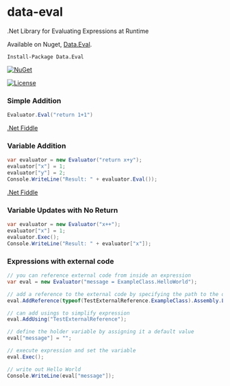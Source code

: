 # data-eval
.Net Library for Evaluating Expressions at Runtime

Available on Nuget, [Data.Eval](https://www.nuget.org/packages/Data.Eval/).

    Install-Package Data.Eval


[![NuGet](https://img.shields.io/nuget/dt/Data.Eval.svg)](https://www.nuget.org/packages/Data.Eval/)

[![License](https://img.shields.io/badge/License-Apache%202.0-blue.svg)](https://opensource.org/licenses/Apache-2.0)

### Simple Addition

```csharp
Evaluator.Eval("return 1+1")
```

[.Net Fiddle](https://dotnetfiddle.net/DTLu6Z)

### Variable Addition

```csharp
var evaluator = new Evaluator("return x+y");
evaluator["x"] = 1;
evaluator["y"] = 2;
Console.WriteLine("Result: " + evaluator.Eval());
```

[.Net Fiddle](https://dotnetfiddle.net/19moI3)

### Variable Updates with No Return

```csharp
var evaluator = new Evaluator("x++");
evaluator["x"] = 1;
evaluator.Exec();
Console.WriteLine("Result: " + evaluator["x"]);
```

### Expressions with external code

```csharp
// you can reference external code from inside an expression
var eval = new Evaluator("message = ExampleClass.HelloWorld");

// add a reference to the external code by specifying the path to the dll
eval.AddReference(typeof(TestExternalReference.ExampleClass).Assembly.Location);

// can add usings to simplify expression
eval.AddUsing("TestExternalReference");

// define the holder variable by assigning it a default value
eval["message"] = "";

// execute expression and set the variable
eval.Exec();

// write out Hello World
Console.WriteLine(eval["message"]);
```

